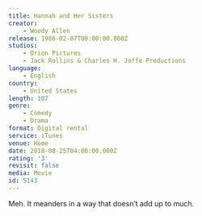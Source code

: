 ```yaml
---
title: Hannah and Her Sisters
creator:
    - Woody Allen
release: 1986-02-07T00:00:00.000Z
studios:
    - Orion Pictures
    - Jack Rollins & Charles H. Joffe Productions
language:
    - English
country:
    - United States
length: 107
genre:
    - Comedy
    - Drama
format: Digital rental
service: iTunes
venue: Home
date: 2018-08-25T04:00:00.000Z
rating: '3'
revisit: false
media: Movie
id: 5143
---
```


Meh. It meanders in a way that doesn’t add up to much.
